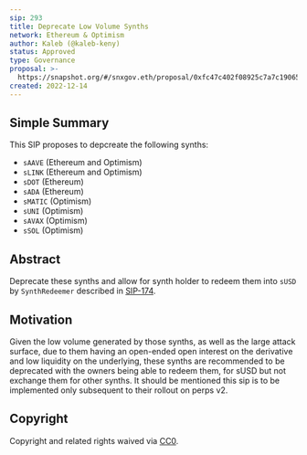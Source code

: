 ```yaml
---
sip: 293
title: Deprecate Low Volume Synths
network: Ethereum & Optimism
author: Kaleb (@kaleb-keny)
status: Approved
type: Governance
proposal: >-
  https://snapshot.org/#/snxgov.eth/proposal/0xfc47c402f08925c7a7c19065a8a935bef549733d33d5217d0c5b1fa093d90051
created: 2022-12-14
---
```


## Simple Summary

<!--"If you can't explain it simply, you don't understand it well enough." Simply describe the outcome the proposed changes intends to achieve. This should be non-technical and accessible to a casual community member.-->

This SIP proposes to depcreate the following synths:
- `sAAVE` (Ethereum and Optimism)
- `sLINK` (Ethereum and Optimism)
- `sDOT` (Ethereum)
- `sADA` (Ethereum)
- `sMATIC` (Optimism)
- `sUNI` (Optimism)
- `sAVAX`  (Optimism)
- `sSOL` (Optimism)

## Abstract

<!--A short (~200 word) description of the proposed change, the abstract should clearly describe the proposed change. This is what *will* be done if the SIP is implemented, not *why* it should be done or *how* it will be done. If the SIP proposes deploying a new contract, write, "we propose to deploy a new contract that will do x".-->

Deprecate these synths and allow for synth holder to redeem them into `sUSD` by `SynthRedeemer` described in [SIP-174](https://sips.synthetix.io/sips/sip-174/).

## Motivation

<!--This is the problem statement. This is the *why* of the SIP. It should clearly explain *why* the current state of the protocol is inadequate.  It is critical that you explain *why* the change is needed, if the SIP proposes changing how something is calculated, you must address *why* the current calculation is innaccurate or wrong. This is not the place to describe how the SIP will address the issue!-->

Given the low volume generated by those synths, as well as the large attack surface, due to them having an open-ended open interest on the derivative and low liquidity on the underlying, these synths are recommended to be deprecated with the owners being able to redeem them, for sUSD but not exchange them for other synths. It should be mentioned this sip is to be implemented only subsequent to their rollout on perps v2.

## Copyright

Copyright and related rights waived via [CC0](https://creativecommons.org/publicdomain/zero/1.0/).
